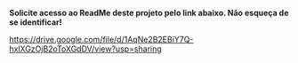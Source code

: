 **Solicite acesso ao ReadMe deste projeto pelo link abaixo. Não esqueça de se identificar!**

https://drive.google.com/file/d/1AqNe2B2EBiY7Q-hxlXGzOjB2oToXGdDV/view?usp=sharing
